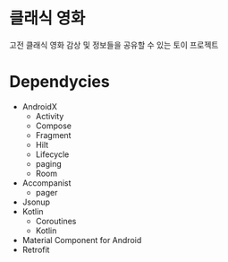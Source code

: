# 클래식 영화
고전 클래식 영화 감상 및 정보들을 공유할 수 있는 토이 프로젝트

# Dependycies
- AndroidX
  - Activity
  - Compose
  - Fragment
  - Hilt
  - Lifecycle
  - paging
  - Room
- Accompanist
  - pager
- Jsonup
- Kotlin
  - Coroutines
  - Kotlin
- Material Component for Android
- Retrofit
